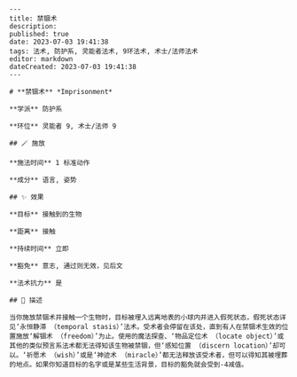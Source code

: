 
    ---
    title: 禁锢术
    description: 
    published: true
    date: 2023-07-03 19:41:38
    tags: 法术, 防护系, 灵能者法术, 9环法术, 术士/法师法术
    editor: markdown
    dateCreated: 2023-07-03 19:41:38
    ---

    # **禁锢术** *Imprisonment*

    **学派** 防护系 

    **环位** 灵能者 9, 术士/法师 9

    ## 🪄 施放

    **施法时间** 1 标准动作

    **成分** 语言, 姿势

    ## ✨ 效果 

    **目标** 接触到的生物 

    **距离** 接触  

    **持续时间** 立即 

    **豁免** 意志, 通过则无效，见后文

    **法术抗力** 是

    ## 📖 描述

    当你施放禁锢术并接触一个生物时，目标被埋入远离地表的小球内并进入假死状态，假死状态详见‘永恒静滞 （temporal stasis）’法术。受术者会停留在该处，直到有人在禁锢术生效的位置施放‘解锢术 （freedom）’为止。使用的魔法探查、‘物品定位术 （locate object）’或其他的类似预言系法术都无法得知该生物被禁锢，但‘感知位置 （discern location）’却可以。‘祈愿术 （wish）’或是‘神迹术 （miracle）’都无法释放该受术者，但可以得知其被埋葬的地点。如果你知道目标的名字或是某些生活背景，目标的豁免就会受到-4减值。
    